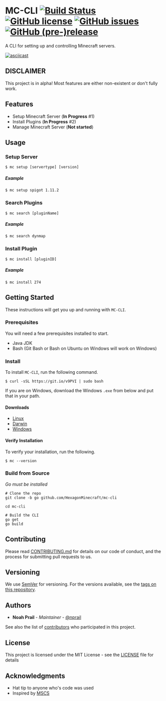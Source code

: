 # MC-CLI [![Build Status](https://travis-ci.org/HexagonMinecraft/mc-cli.svg?branch=master)](https://travis-ci.org/HexagonMinecraft/mc-cli) [![GitHub license](https://img.shields.io/badge/license-MIT-blue.svg)](https://raw.githubusercontent.com/HexagonMinecraft/mc-cli/go/LICENSE) [![GitHub issues](https://img.shields.io/github/issues/HexagonMinecraft/mc-cli.svg)](https://github.com/HexagonMinecraft/mc-cli/issues) [![GitHub (pre-)release](https://img.shields.io/github/release/HexagonMinecraft/mc-cli/all.svg)](https://github.com/HexagonMinecraft/mc-cli)

A CLI for setting up and controlling Minecraft servers.

[![asciicast](https://asciinema.org/a/3hfvoqmm9jr1erycj48hmpdoa.png)](https://asciinema.org/a/3hfvoqmm9jr1erycj48hmpdoa)

## DISCLAIMER
This project is in alpha! Most features are either non-existent or don't fully work. 

## Features
- Setup Minecraft Server (**In Progress** #1)
- Install Plugins (**In Progress** #2)
- Manage Minecraft Server (**Not started**)

## Usage

### Setup Server
```
$ mc setup [servertype] [version]
```

##### Example
```
$ mc setup spigot 1.11.2
```

### Search Plugins
```
$ mc search [pluginName]
```

##### Example
```
$ mc search dynmap
```
### Install Plugin
```
$ mc install [pluginID]
```

##### Example
```
$ mc install 274
```
## Getting Started

These instructions will get you up and running with `MC-CLI`.

### Prerequisites

You will need a few prerequisites installed to start. 

* Java JDK
* Bash (Git Bash or Bash on Ubuntu on Windows will work on Windows)

### Install
To install `MC-CLI`, run the following command.

```
$ curl -sSL https://git.io/v9PVI | sudo bash
```

If you are on Windows, download the Windows `.exe` from below and put that in your path. 

#### Downloads
- [Linux](https://artifacts.filiosoft.com/mc-cli/linux/mc)
- [Darwin](https://artifacts.filiosoft.com/mc-cli/darwin/mc)
- [Windows](https://artifacts.filiosoft.com/mc-cli/windows/mc.exe)

#### Verify Installation
To verify your installation, run the following.
```
$ mc --version
```

### Build from Source
_Go must be installed_
```
# Clone the repo
git clone -b go github.com/HexagonMinecraft/mc-cli

cd mc-cli

# Build the CLI
go get
go build
```

## Contributing

Please read [CONTRIBUTING.md](CONTRIBUTING.md) for details on our code of conduct, and the process for submitting pull requests to us.

## Versioning

We use [SemVer](http://semver.org/) for versioning. For the versions available, see the [tags on this repository](https://github.com/HexagonMinecraft/mc-cli/tags). 

## Authors

* **Noah Prail** - *Maintainer* - [@nprail](https://github.com/nprail)

See also the list of [contributors](https://github.com/HexagonMinecraft/mc-cli/contributors) who participated in this project.

## License

This project is licensed under the MIT License - see the [LICENSE](LICENSE) file for details

## Acknowledgments

* Hat tip to anyone who's code was used
* Inspired by [MSCS](https://github.com/MinecraftServerControl/mscs)

